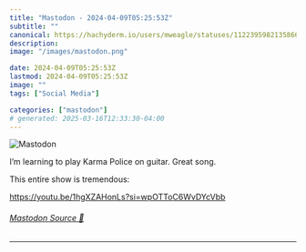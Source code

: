 ```yaml
---
title: "Mastodon - 2024-04-09T05:25:53Z"
subtitle: ""
canonical: https://hachyderm.io/users/mweagle/statuses/112239598213586629
description:
image: "/images/mastodon.png"

date: 2024-04-09T05:25:53Z
lastmod: 2024-04-09T05:25:53Z
image: ""
tags: ["Social Media"]

categories: ["mastodon"]
# generated: 2025-03-16T12:33:30-04:00
---
```

![Mastodon](/images/mastodon.png)

<p>I’m learning to play Karma Police on guitar. Great song. </p><p>This entire show is tremendous:</p><p><a href="https://youtu.be/1hgXZAHonLs?si=wpOTToC6WvDYcVbb" target="_blank" rel="nofollow noopener noreferrer" translate="no"><span class="invisible">https://</span><span class="ellipsis">youtu.be/1hgXZAHonLs?si=wpOTTo</span><span class="invisible">C6WvDYcVbb</span></a></p>


###### [Mastodon Source 🐘](https://hachyderm.io/@mweagle/112239598213586629)

___
